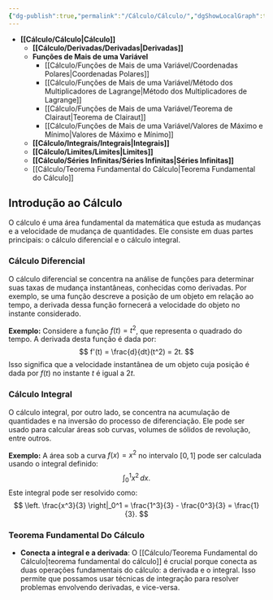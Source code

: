 ```yaml
---
{"dg-publish":true,"permalink":"/Cálculo/Cálculo/","dgShowLocalGraph":true,"created":"2025-05-20T13:30:39.089-03:00"}
---
```





- **[[Cálculo/Cálculo\|Cálculo]]**
	- **[[Cálculo/Derivadas/Derivadas\|Derivadas]]**
	- **Funções de Mais de uma Variável**
		- [[Cálculo/Funções de Mais de uma Variável/Coordenadas Polares\|Coordenadas Polares]]
		- [[Cálculo/Funções de Mais de uma Variável/Método dos Multiplicadores de Lagrange\|Método dos Multiplicadores de Lagrange]]
		- [[Cálculo/Funções de Mais de uma Variável/Teorema de Clairaut\|Teorema de Clairaut]]
		- [[Cálculo/Funções de Mais de uma Variável/Valores de Máximo e Mínimo\|Valores de Máximo e Mínimo]]
	- **[[Cálculo/Integrais/Integrais\|Integrais]]**
	- **[[Cálculo/Limites/Limites\|Limites]]**
	- **[[Cálculo/Séries Infinitas/Séries Infinitas\|Séries Infinitas]]**
	- [[Cálculo/Teorema Fundamental do Cálculo\|Teorema Fundamental do Cálculo]]



## Introdução ao Cálculo

O cálculo é uma área fundamental da matemática que estuda as mudanças e a velocidade de mudança de quantidades. Ele consiste em duas partes principais: o cálculo diferencial e o cálculo integral.

### Cálculo Diferencial

O cálculo diferencial se concentra na análise de funções para determinar suas taxas de mudança instantâneas, conhecidas como derivadas. Por exemplo, se uma função descreve a posição de um objeto em relação ao tempo, a derivada dessa função fornecerá a velocidade do objeto no instante considerado.

**Exemplo:**
Considere a função $f(t) = t^2$, que representa o quadrado do tempo. A derivada desta função é dada por:
$$
f'(t) = \frac{d}{dt}(t^2) = 2t.
$$
Isso significa que a velocidade instantânea de um objeto cuja posição é dada por $f(t)$ no instante $t$ é igual a $2t$.

### Cálculo Integral

O cálculo integral, por outro lado, se concentra na acumulação de quantidades e na inversão do processo de diferenciação. Ele pode ser usado para calcular áreas sob curvas, volumes de sólidos de revolução, entre outros.

**Exemplo:**
A área sob a curva $f(x) = x^2$ no intervalo $[0, 1]$ pode ser calculada usando o integral definido:
$$
\int_{0}^{1} x^2 \, dx.
$$
Este integral pode ser resolvido como:
$$
\left. \frac{x^3}{3} \right|_0^1 = \frac{1^3}{3} - \frac{0^3}{3} = \frac{1}{3}.
$$
### Teorema Fundamental Do Cálculo

- **Conecta a integral e a derivada**: O [[Cálculo/Teorema Fundamental do Cálculo\|teorema fundamental do cálculo]] é crucial porque conecta as duas operações fundamentais do cálculo: a derivada e o integral. Isso permite que possamos usar técnicas de integração para resolver problemas envolvendo derivadas, e vice-versa.
